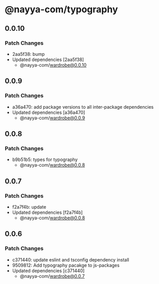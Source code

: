 # @nayya-com/typography

## 0.0.10

### Patch Changes

- 2aa5f38: bump
- Updated dependencies [2aa5f38]
  - @nayya-com/wardrobe@0.0.10

## 0.0.9

### Patch Changes

- a36a470: add package versions to all inter-package dependencies
- Updated dependencies [a36a470]
  - @nayya-com/wardrobe@0.0.9

## 0.0.8

### Patch Changes

- b9b51b5: types for typography
  - @nayya-com/wardrobe@0.0.8

## 0.0.7

### Patch Changes

- f2a7f4b: update
- Updated dependencies [f2a7f4b]
  - @nayya-com/wardrobe@0.0.8

## 0.0.6

### Patch Changes

- c371440: update eslint and tsconfig dependency install
- 9509812: Add typography pacakge to js-packages
- Updated dependencies [c371440]
  - @nayya-com/wardrobe@0.0.7
